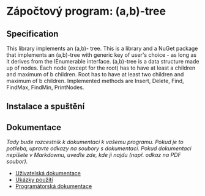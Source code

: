 # Zápočtový program: (a,b)-tree


## Specification

This library implements an (a,b)- tree. This is a library and a NuGet package that implements an (a,b)-tree with generic key of user's choice - as long as it derives from the IEnumerable interface.
(a,b)-tree is a data structure made up of nodes.
Each node (except for the root) has to have at least a children and maximum of b children. Root has to have at least two children and maximum of b  children. 
Implemented methods are Insert, Delete, Find, FindMax, FindMin, PrintNodes.

## Instalace a spuštění


## Dokumentace

*Tady bude rozcestník k dokumentaci k vašemu programu. Pokud je to potřeba, upravte odkazy na soubory s dokumentací. Pokud dokumentaci nepíšete v Markdownu, uveďte zde, kde ji najdu (např. odkaz na PDF soubor).*

* [Uživatelská dokumentace](docs/user.md)
* [Ukázky použití](Examples/ExampleUse.cs)
* [Programátorská dokumentace](docs/programmer.xml)
